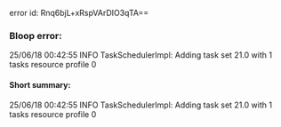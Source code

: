 error id: Rnq6bjL+xRspVArDIO3qTA==
### Bloop error:

25/06/18 00:42:55 INFO TaskSchedulerImpl: Adding task set 21.0 with 1 tasks resource profile 0
#### Short summary: 

25/06/18 00:42:55 INFO TaskSchedulerImpl: Adding task set 21.0 with 1 tasks resource profile 0